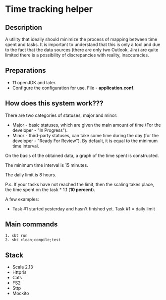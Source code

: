 # Time tracking helper

## Description
A utility that ideally should minimize the process of mapping between time spent and tasks.
It is important to understand that this is only a tool and due to the fact that the data sources
(there are only two Outlook, Jira) are quite limited there is a possibility of discrepancies with reality, inaccuracies.

## Preparations
* 11 openJDK and later.
* Configure the configuration for use. File - **application.conf**.

## How does this system work???

There are two categories of statuses, major and minor:
* Major - basic statuses, which are given the main amount of time (For the developer - "In Progress").
* Minor - third-party statuses, can take some time during the day (for the developer - "Ready For Review"). By default, it is equal to the minimum time interval.

On the basis of the obtained data, a graph of the time spent is constructed.

The minimum time interval is 15 minutes.

The daily limit is 8 hours.

P.s. If your tasks have not reached the limit, then the scaling takes place, the time spent on the task * 1.1 (**10 percent**).

A few examples:
* Task #1 started yesterday and hasn't finished yet.
 Task #1 = daily limit

## Main commands
    1. sbt run
    2. sbt clean;compile;test
    
## Stack
* Scala 2.13
* Http4s
* Cats
* FS2
* Sttp
* Mockito
